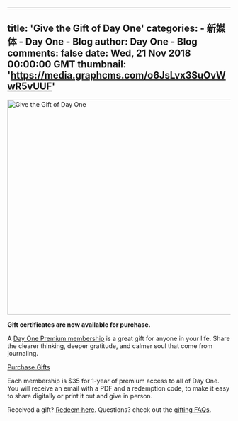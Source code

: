
---
title: 'Give the Gift of Day One'
categories: 
    - 新媒体
    - Day One - Blog
author: Day One - Blog
comments: false
date: Wed, 21 Nov 2018 00:00:00 GMT
thumbnail: 'https://media.graphcms.com/o6JsLvx3SuOvWwR5vUUF'
---

<div>   
<img alt="Give the Gift of Day One" width="800" height="486" src="https://media.graphcms.com/o6JsLvx3SuOvWwR5vUUF" referrerpolicy="no-referrer"><p><strong>Gift certificates are now available for purchase.</strong></p><p>A <a href="https://dayone.app/gift/#what-is-premium">Day One Premium membership</a> is a great gift for anyone in your life. Share the clearer thinking, deeper gratitude, and calmer soul that come from journaling.</p><p><a href="https://dayone.app/gift/">Purchase Gifts</a> </p><p>Each membership is $35 for 1-year of premium access to all of Day One. You will receive an email with a PDF and a redemption code, to make it easy to share digitally or print it out and give in person.</p><p>Received a gift? <a href="http://www.dayone.app/redeem">Redeem here</a>. Questions? check out the <a href="http://help.dayoneapp.com/premium-subscription/gift-certificate-faqs">gifting FAQs</a>.</p>  
</div>
            